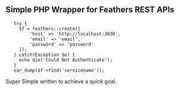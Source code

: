 ## Simple PHP Wrapper for Feathers REST APIs

```include('feathers.php');
   try {
     $f = feathers::create([
         'host' => 'http://localhost:3030',
         'email' => 'email',
         'password' => 'password'
     ]);
   } catch(Exception $e) {
     echo die('Could Not Authenticate');
   }
   var_dump($f->find('servicename'));
   ```

   Super Simple written to achieve a quick goal.
